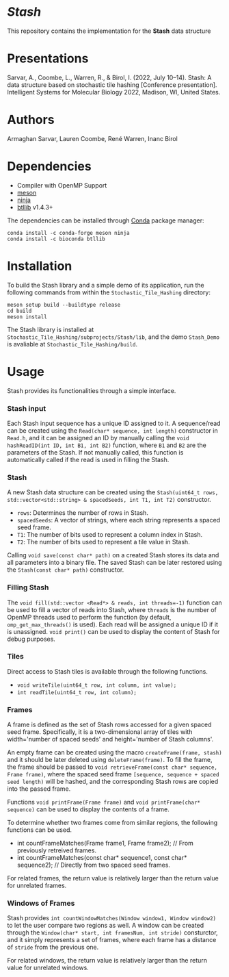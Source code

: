 # *Stash*

This repository contains the implementation for the **Stash** data structure

# Presentations
Sarvar, A., Coombe, L., Warren, R., & Birol, I. (2022, July 10–14). Stash: A data structure based on stochastic tile hashing [Conference presentation]. Intelligent Systems for Molecular Biology 2022, Madison, WI, United States.

# Authors
Armaghan Sarvar, Lauren Coombe, René Warren, Inanc Birol


# Dependencies
  * Compiler with OpenMP Support
  * [meson](https://mesonbuild.com/)
  * [ninja](https://ninja-build.org/)
  * [btllib](https://github.com/bcgsc/btllib) v1.4.3+

The dependencies can be installed through [Conda](https://docs.conda.io/en/latest/) package manager:
```
conda install -c conda-forge meson ninja 
conda install -c bioconda btllib
```

# Installation

To build the Stash library and a simple demo of its application, run the following commands from within the `Stochastic_Tile_Hashing` directory:
```
meson setup build --buildtype release
cd build
meson install
```

The Stash library is installed at `Stochastic_Tile_Hashing/subprojects/Stash/lib`, and the demo `Stash_Demo` is avaliable at `Stochastic_Tile_Hashing/build`.

# Usage

Stash provides its functionalities through a simple interface.

### Stash input

Each Stash input sequence has a unique ID assigned to it. A sequence/read can be created using the `Read(char* sequence, int length)` constructor in `Read.h`, and it can be assigned an ID by manually calling the `void hashReadID(int ID, int B1, int B2)` function, where `B1` and `B2` are the parameters of the Stash. If not manually called, this function is automatically called if the read is used in filling the Stash.

### Stash

A new Stash data structure can be created using the `Stash(uint64_t rows, std::vector<std::string> & spacedSeeds, int T1, int T2)` constructor.
* `rows`: Determines the number of rows in Stash.
* `spacedSeeds`: A vector of strings, where each string represents a spaced seed frame.
* `T1`: The number of bits used to represent a column index in Stash.
* `T2`: The number of bits used to represent a tile value in Stash.

Calling `void save(const char* path)` on a created Stash stores its data and all parameters into a binary file. The saved Stash can be later restored using the `Stash(const char* path)` constructor.

### Filling Stash

The `void fill(std::vector <Read*> & reads, int threads=-1)` function can be used to fill a vector of reads into Stash, where `threads` is the number of OpenMP threads used to perform the function (by default, `omp_get_max_threads()` is used). Each read will be assigned a unique ID if it is unassigned. `void print()` can be used to display the content of Stash for debug purposes.

### Tiles

Direct access to Stash tiles is available through the following functions.
* `void writeTile(uint64_t row, int column, int value);`
* `int readTile(uint64_t row, int column);`

### Frames

A frame is defined as the set of Stash rows accessed for a given spaced seed frame. Specifically, it is a two-dimensional array of tiles with width='number of spaced seeds' and height='number of Stash columns'.

An empty frame can be created using the macro `createFrame(frame, stash)` and it should be later deleted using `deleteFrame(frame)`.
To fill the frame, the frame should be passed to `void retrieveFrame(const char* sequence, Frame frame)`, where the spaced seed frame `[sequence, sequence + spaced seed length)` will be hashed, and the corresponding Stash rows are copied into the passed frame.

Functions `void printFrame(Frame frame)` and `void printFrame(char* sequence)` can be used to display the contents of a frame.

To determine whether two frames come from similar regions, the following functions can be used.
* int countFrameMatches(Frame frame1, Frame frame2); // From previously retreived frames.
* int countFrameMatches(const char* sequence1, const char* sequence2); // Directly from two spaced seed frames.

For related frames, the return value is relatively larger than the return value for unrelated frames.

### Windows of Frames

Stash provides `int countWindowMatches(Window window1, Window window2)` to let the user compare two regions as well. A window can be created through the `Window(char* start, int framesNum, int stride)` consturctor, and it simply represents a set of frames, where each frame has a distance of `stride` from the previous one.

For related windows, the return value is relatively larger than the return value for unrelated windows.

